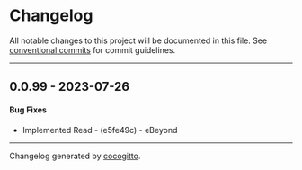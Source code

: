# Changelog
All notable changes to this project will be documented in this file. See [conventional commits](https://www.conventionalcommits.org/) for commit guidelines.

- - -
## 0.0.99 - 2023-07-26
#### Bug Fixes
- Implemented Read - (e5fe49c) - eBeyond

- - -

Changelog generated by [cocogitto](https://github.com/cocogitto/cocogitto).